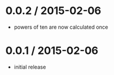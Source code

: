 0.0.2 / 2015-02-06
==================
* powers of ten are now calculated once

0.0.1 / 2015-02-06
==================
* initial release

